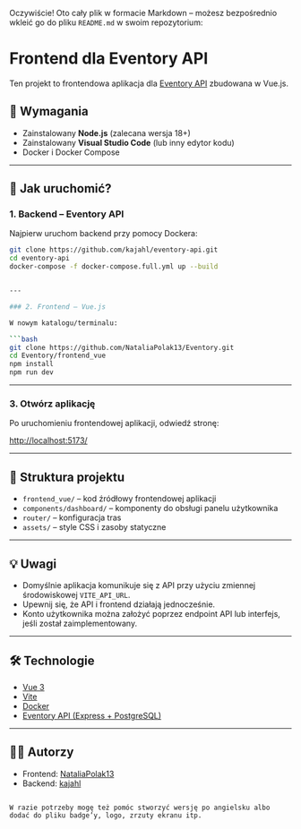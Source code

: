 Oczywiście! Oto cały plik w formacie Markdown – możesz bezpośrednio wkleić go do pliku `README.md` w swoim repozytorium:

# Frontend dla Eventory API

Ten projekt to frontendowa aplikacja dla [Eventory API](https://github.com/kajahl/eventory-api.git) zbudowana w Vue.js.

## 🔧 Wymagania

- Zainstalowany **Node.js** (zalecana wersja 18+)
- Zainstalowany **Visual Studio Code** (lub inny edytor kodu)
- Docker i Docker Compose

---

## 🚀 Jak uruchomić?

### 1. Backend – Eventory API

Najpierw uruchom backend przy pomocy Dockera:

```bash
git clone https://github.com/kajahl/eventory-api.git
cd eventory-api
docker-compose -f docker-compose.full.yml up --build


---

### 2. Frontend – Vue.js

W nowym katalogu/terminalu:

```bash
git clone https://github.com/NataliaPolak13/Eventory.git
cd Eventory/frontend_vue
npm install
npm run dev
```

---

### 3. Otwórz aplikację

Po uruchomieniu frontendowej aplikacji, odwiedź stronę:

[http://localhost:5173/](http://localhost:5173/)

---

## 📁 Struktura projektu

* `frontend_vue/` – kod źródłowy frontendowej aplikacji
* `components/dashboard/` – komponenty do obsługi panelu użytkownika
* `router/` – konfiguracja tras
* `assets/` – style CSS i zasoby statyczne

---

## 💡 Uwagi

* Domyślnie aplikacja komunikuje się z API przy użyciu zmiennej środowiskowej `VITE_API_URL`.
* Upewnij się, że API i frontend działają jednocześnie.
* Konto użytkownika można założyć poprzez endpoint API lub interfejs, jeśli został zaimplementowany.

---

## 🛠 Technologie

* [Vue 3](https://vuejs.org/)
* [Vite](https://vitejs.dev/)
* [Docker](https://www.docker.com/)
* [Eventory API (Express + PostgreSQL)](https://github.com/kajahl/eventory-api.git)

---

## 🧑‍💻 Autorzy

* Frontend: [NataliaPolak13](https://github.com/NataliaPolak13)
* Backend: [kajahl](https://github.com/kajahl)

```

W razie potrzeby mogę też pomóc stworzyć wersję po angielsku albo dodać do pliku badge’y, logo, zrzuty ekranu itp.
```
